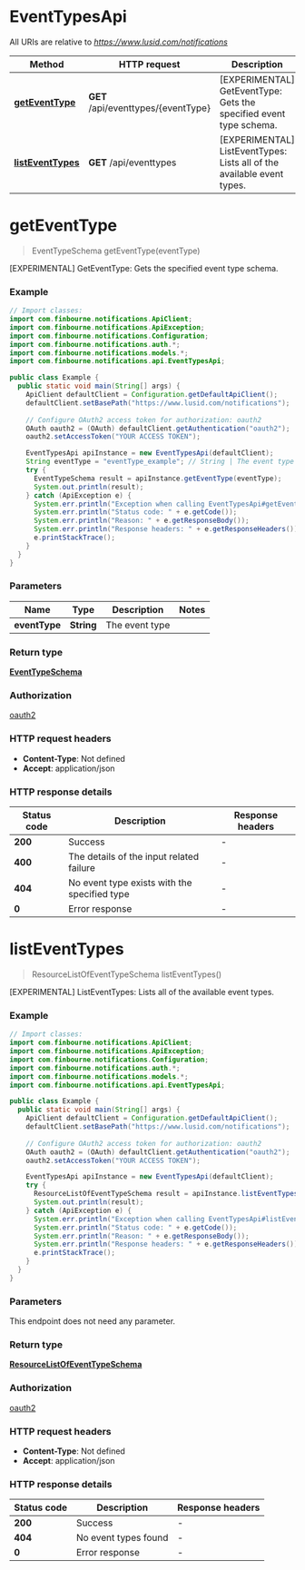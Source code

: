# EventTypesApi

All URIs are relative to *https://www.lusid.com/notifications*

Method | HTTP request | Description
------------- | ------------- | -------------
[**getEventType**](EventTypesApi.md#getEventType) | **GET** /api/eventtypes/{eventType} | [EXPERIMENTAL] GetEventType: Gets the specified event type schema.
[**listEventTypes**](EventTypesApi.md#listEventTypes) | **GET** /api/eventtypes | [EXPERIMENTAL] ListEventTypes: Lists all of the available event types.


<a name="getEventType"></a>
# **getEventType**
> EventTypeSchema getEventType(eventType)

[EXPERIMENTAL] GetEventType: Gets the specified event type schema.

### Example
```java
// Import classes:
import com.finbourne.notifications.ApiClient;
import com.finbourne.notifications.ApiException;
import com.finbourne.notifications.Configuration;
import com.finbourne.notifications.auth.*;
import com.finbourne.notifications.models.*;
import com.finbourne.notifications.api.EventTypesApi;

public class Example {
  public static void main(String[] args) {
    ApiClient defaultClient = Configuration.getDefaultApiClient();
    defaultClient.setBasePath("https://www.lusid.com/notifications");
    
    // Configure OAuth2 access token for authorization: oauth2
    OAuth oauth2 = (OAuth) defaultClient.getAuthentication("oauth2");
    oauth2.setAccessToken("YOUR ACCESS TOKEN");

    EventTypesApi apiInstance = new EventTypesApi(defaultClient);
    String eventType = "eventType_example"; // String | The event type
    try {
      EventTypeSchema result = apiInstance.getEventType(eventType);
      System.out.println(result);
    } catch (ApiException e) {
      System.err.println("Exception when calling EventTypesApi#getEventType");
      System.err.println("Status code: " + e.getCode());
      System.err.println("Reason: " + e.getResponseBody());
      System.err.println("Response headers: " + e.getResponseHeaders());
      e.printStackTrace();
    }
  }
}
```

### Parameters

Name | Type | Description  | Notes
------------- | ------------- | ------------- | -------------
 **eventType** | **String**| The event type |

### Return type

[**EventTypeSchema**](EventTypeSchema.md)

### Authorization

[oauth2](../README.md#oauth2)

### HTTP request headers

 - **Content-Type**: Not defined
 - **Accept**: application/json

### HTTP response details
| Status code | Description | Response headers |
|-------------|-------------|------------------|
**200** | Success |  -  |
**400** | The details of the input related failure |  -  |
**404** | No event type exists with the specified type |  -  |
**0** | Error response |  -  |

<a name="listEventTypes"></a>
# **listEventTypes**
> ResourceListOfEventTypeSchema listEventTypes()

[EXPERIMENTAL] ListEventTypes: Lists all of the available event types.

### Example
```java
// Import classes:
import com.finbourne.notifications.ApiClient;
import com.finbourne.notifications.ApiException;
import com.finbourne.notifications.Configuration;
import com.finbourne.notifications.auth.*;
import com.finbourne.notifications.models.*;
import com.finbourne.notifications.api.EventTypesApi;

public class Example {
  public static void main(String[] args) {
    ApiClient defaultClient = Configuration.getDefaultApiClient();
    defaultClient.setBasePath("https://www.lusid.com/notifications");
    
    // Configure OAuth2 access token for authorization: oauth2
    OAuth oauth2 = (OAuth) defaultClient.getAuthentication("oauth2");
    oauth2.setAccessToken("YOUR ACCESS TOKEN");

    EventTypesApi apiInstance = new EventTypesApi(defaultClient);
    try {
      ResourceListOfEventTypeSchema result = apiInstance.listEventTypes();
      System.out.println(result);
    } catch (ApiException e) {
      System.err.println("Exception when calling EventTypesApi#listEventTypes");
      System.err.println("Status code: " + e.getCode());
      System.err.println("Reason: " + e.getResponseBody());
      System.err.println("Response headers: " + e.getResponseHeaders());
      e.printStackTrace();
    }
  }
}
```

### Parameters
This endpoint does not need any parameter.

### Return type

[**ResourceListOfEventTypeSchema**](ResourceListOfEventTypeSchema.md)

### Authorization

[oauth2](../README.md#oauth2)

### HTTP request headers

 - **Content-Type**: Not defined
 - **Accept**: application/json

### HTTP response details
| Status code | Description | Response headers |
|-------------|-------------|------------------|
**200** | Success |  -  |
**404** | No event types found |  -  |
**0** | Error response |  -  |

